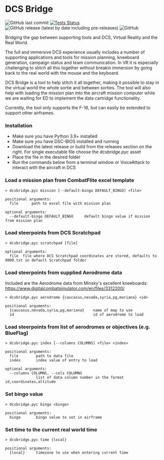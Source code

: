 # DCS Bridge

![GitHub last commit](https://img.shields.io/github/last-commit/pileofdust/dcs-bridge)
[![Tests Status](https://github.com/pileofdust/dcs-bridge/workflows/latest/badge.svg?branch=main&event=push)](https://github.com/pileofdust/dcs-bridge/actions?query=workflow%3Alatest+branch%3Amain+event%3Apush)
![GitHub release (latest by date including pre-releases)](https://img.shields.io/github/v/release/pileofdust/dcs-bridge)
![GitHub](https://img.shields.io/github/license/pileofdust/dcs-bridge?color=green)

Bridging the gap between supporting tools and DCS, Virtual Reality and the Real World.

The full and immersive DCS experience usually includes a number of supporting applications and tools for
mission planning, kneeboard generation, campaign status and team communication.
In VR it is especially challenging to stitch all this together without breakin immersion by going back to
the real world with the mouse and the keyboard.

DCS Bridge is a tool to help stitch it all together, making it possible to stay in the virtual world
the whole sortie and between sorties. The tool will also help with loading the mission plan into the
aircraft mission computer while we are waiting for ED to implement the data cartridge functionality.

Currently, the tool only supports the F-16, but can easily be extended to support other airframes.

### Installation
- Make sure you have Python 3.9+ installed
- Make sure you have DSC-BIOS installed and running
- Download the latest release or build from the releases section on the right. For single executable file
    choose the _dcsbridge.pyc_ asset
- Place the file in the desired folder
- Run the commands below from a terminal window or VoiceAttack to interact with the aircraft in DCS

### Load a mission plan from CombatFlite excel template
```
> dcsbridge.pyc mission [--default-bingo DEFAULT_BINGO] <file>

positional arguments:
  file      path to excel file with mission plan

optional arguments:
  --default-bingo DEFAULT_BINGO     default bingo value if mission from mission plan
```

### Load steerpoints from DCS Scratchpad
```
> dcsbridge.pyc scratchpad [file]

optional arguments:
  file  file where DCS Scratchpad coordinates are stored, defaults to 0000.txt in default Scratchpad folder
```

### Load steerpoints from supplied Aerodrome data
Included are the Aerodrome data from Minsky's excellent kneeboards: https://www.digitalcombatsimulator.com/en/files/3312200/
```
> dcsbridge.pyc aerodrome {caucasus,nevada,syria,pg,mariana} <id>

positional arguments:
  {caucasus,nevada,syria,pg,mariana}    name of map to use
  id                                    id of aerodrome to load
```

### Load steerpoints from list of aerodromes or objectives (e.g. BlueFlag)
```
> dcsbridge.pyc index [--columns COLUMNS] <file> <index>

positional arguments:
  file        path to data file
  index       index value of entry to load

optional arguments:
  --columns COLUMNS, --cols COLUMNS
              list of data column number in the format id,coordinates,altitude
```

### Set bingo value
```
> dcsbridge.pyc bingo <bingo>

positional arguments:
  bingo       bingo value to set in airframe
```

### Set time to the current real world time
```
> dcsbridge.pyc time {local}

positional arguments:
  {local}     timezone to use when entering current time
```
